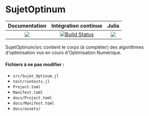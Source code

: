 # SujetOptinum

| **Documentation** | **Intégration continue** | **Julia** |
|:-----------------:|:------------------------:|:----------:|
| [![](https://img.shields.io/badge/docs-dev-blue.svg)](https://mathn7.github.io/SujetOptinum/dev/index) |[![Build Status](https://travis-ci.com/mathn7/SujetOptinum.svg?branch=master)](https://travis-ci.com/mathn7/SujetOptinum)| [![](https://img.shields.io/github/v/release/JuliaLang/julia.svg)](https://docs.julialang.org) |

SujetOptinum/src contient le corps (à compléter) des algorithmes d'optimisation vus en cours d'Optimisation Numérique.
#### Fichiers à ne pas modifier : 
   * `src/Sujet_Optinum.jl`
   * `test/runtests.jl`
   * `Project.toml`
   * `Manifest.toml`
   * `docs/Project.toml`
   * `docs/Manifest.toml`
   * `docs/assets/`
